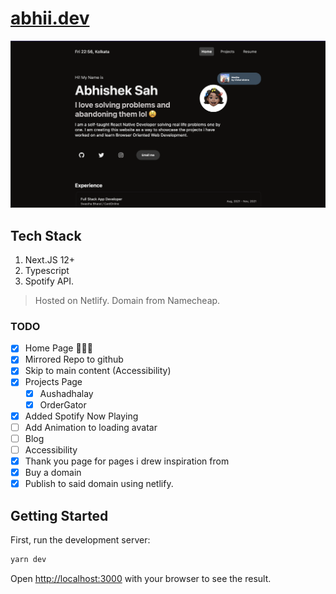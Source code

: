 <!--<a href="http://abhii.dev/" target="_blank">abhii.dev</a> -->
# [abhii.dev](https://abhii.dev/)

![landing_page](assets/landing_page.png)

## Tech Stack

1. Next.JS 12+
2. Typescript
3. Spotify API.

> Hosted on Netlify.
> Domain from Namecheap.

### TODO

- [x] Home Page 🧑🏽‍💻
- [x] Mirrored Repo to github
- [x] Skip to main content (Accessibility)
- [x] Projects Page
  - [x] Aushadhalay
  - [x] OrderGator
- [x] Added Spotify Now Playing
- [ ] Add Animation to loading avatar
- [ ] Blog
- [ ] Accessibility
- [x] Thank you page for pages i drew inspiration from
- [x] Buy a domain
- [x] Publish to said domain using netlify.

## Getting Started

First, run the development server:

```bash
yarn dev
```

Open [http://localhost:3000](http://localhost:3000) with your browser to see the result.
